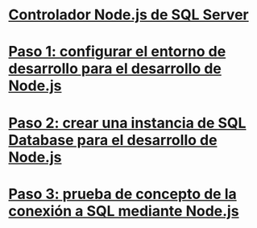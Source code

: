 # [Controlador Node.js de SQL Server](node-js-driver-for-sql-server.md)
# [Paso 1: configurar el entorno de desarrollo para el desarrollo de Node.js](step-1-configure-development-environment-for-node-js-development.md)
# [Paso 2: crear una instancia de SQL Database para el desarrollo de Node.js](step-2-create-a-sql-database-for-node-js-development.md)
# [Paso 3: prueba de concepto de la conexión a SQL mediante Node.js](step-3-proof-of-concept-connecting-to-sql-using-node-js.md)